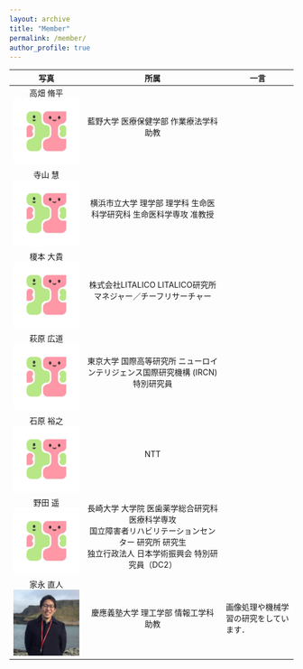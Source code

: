```yaml
---
layout: archive
title: "Member"
permalink: /member/
author_profile: true
---
```


| 写真 | 所属 | 一言 |
| :----: | :----: | ---- |
| 高畑 脩平<br><img src="../images/logo.jpg" title="Shuhei Takahata" width="300"> | 藍野大学 医療保健学部 作業療法学科 助教 |  |
| 寺山 慧<br><img src="../images/logo.jpg" title="Kei Terayama" width="300"> | 横浜市立大学 理学部 理学科 生命医科学研究科 生命医科学専攻 准教授 |  |
| 榎本 大貴<br><img src="../images/logo.jpg" title="Daiki Enomoto" width="300"> | 株式会社LITALICO LITALICO研究所 マネジャー／チーフリサーチャー |  |
| 萩原 広道<br><img src="../images/logo.jpg" title="Hiromishi Hagihara" width="300"> | 東京大学 国際高等研究所 ニューロインテリジェンス国際研究機構 (IRCN) 特別研究員 |  |
| 石原 裕之<br><img src="../images/logo.jpg" title="Hiroyuki Ishihara" width="300"> | NTT |  |
| 野田 遥<br><img src="../images/logo.jpg" title="Haruka Noda" width="300"> | 長崎大学 大学院 医歯薬学総合研究科 医療科学専攻<br>国立障害者リハビリテーションセンター 研究所 研究生<br>独立行政法人 日本学術振興会 特別研究員（DC2） |  |
| 家永 直人<br><img src="../images/naotoienaga_icon.jpg" title="Naoto Ienaga" width="300"> | 慶應義塾大学 理工学部 情報工学科 助教 | 画像処理や機械学習の研究をしています． |
